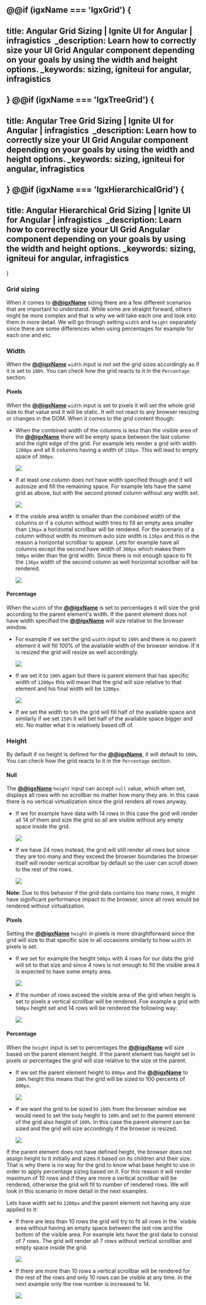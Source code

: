 @@if (igxName === 'IgxGrid') {
---
title:  Angular Grid Sizing | Ignite UI for Angular | infragistics 
_description: Learn how to correctly size your UI Grid Angular component depending on your goals by using the width and height options.
_keywords: sizing, igniteui for angular, infragistics
---
}
@@if (igxName === 'IgxTreeGrid') {
---
title:  Angular Tree Grid Sizing | Ignite UI for Angular | infragistics 
_description: Learn how to correctly size your UI Grid Angular component depending on your goals by using the width and height options.
_keywords: sizing, igniteui for angular, infragistics
---
}
@@if (igxName === 'IgxHierarchicalGrid') {
---
title:  Angular Hierarchical Grid Sizing | Ignite UI for Angular | infragistics 
_description: Learn how to correctly size your UI Grid Angular component depending on your goals by using the width and height options.
_keywords:  sizing, igniteui for angular, infragistics
---
}

### Grid sizing

When it comes to [**@@igxName**]({environment:angularApiUrl}/classes/@@igTypeDoc.html) sizing there are a few different scenarios that are important to understand. While some are straight forward, others might be more complex and that is why we will take each one and look into them in more detail. We will go through setting `width` and `height` separately since there are some differences when using percentages for example for each one and etc.

### Width

When the [**@@igxName**]({environment:angularApiUrl}/classes/@@igTypeDoc.html) `width` input is not set the grid sizes accordingly as if it is set to `100%`. You can check how the grid reacts to it in the `Percentage` section.

#### Pixels

When the [**@@igxName**]({environment:angularApiUrl}/classes/@@igTypeDoc.html) `width` input is set to pixels it will set the whole grid size to that value and it will be static. It will not react to any browser resizing or changes in the DOM. When it comes to the grid content though:

* When the combined width of the columns is less than the visible area of the [**@@igxName**]({environment:angularApiUrl}/classes/@@igTypeDoc.html) there will be empty space between the last column and the right edge of the grid. For example lets render a grid with width `1200px` and all 6 columns having a width of `150px`. This will lead to empty space of `300px`.

    ![](../../images/grid_sizing/width-cols-empty-space.jpg)

* If at least one column does not have width specified though and it will autosize and fill the remaining space. For example lets have the same grid as above, but with the second pinned column without any width set. 

    ![](../../images/grid_sizing/width-cols-filled-space.jpg)

* If the visible area width is smaller than the combined width of the columns or if a column without width tries to fill an empty area smaller than `136px` a horizontal scrollbar will be rendered. For the scenario of a column without width its minimum auto size width is `136px` and this is the reason a horizontal scrollbar to appear. Lets for example have all columns except the second have width of `300px` which makes them `300px` wider than the grid width. Since there is not enough space to fit the `136px` width of the second column as well horizontal scrollbar will be rendered.

    ![](../../images/grid_sizing/width-cols-scrollbar.jpg)

#### Percentage

When the `width` of the [**@@igxName**]({environment:angularApiUrl}/classes/@@igTypeDoc.html) is set to percentages it will size the grid according to the parent element's width. If the parent element does not have width specified the [**@@igxName**]({environment:angularApiUrl}/classes/@@igTypeDoc.html) will size relative to the browser window.

* For example if we set the grid `width` input to `100%` and there is no parent element it will fill 100% of the available width of the browser window. If it is resized the grid will resize as well accordingly.

    ![](../../images/grid_sizing/width-percent-100p.jpg)

* If we set it to `100%` again but there is parent element that has specific width of `1200px` this will mean that the grid will size relative to that element and his final width will be `1200px`.


    ![](../../images/grid_sizing/width-percent-parent-100p.jpg)

* If we set the width to `50%` the grid will fill half of the available space and similarly if we set `150%` it will bet half of the available space bigger and etc. No matter what it is relatively based off of.


### Height

By default if no height is defined for the [**@@igxName**]({environment:angularApiUrl}/classes/@@igTypeDoc.html), it will default to `100%`. You can check how the grid reacts to it in the `Percentage` section.

#### Null

The [**@@igxName**]({environment:angularApiUrl}/classes/@@igTypeDoc.html) `height` input can accept `null` value, which when set, displays all rows with no scrollbar no matter how many they are. In this case there is no vertical virtualization since the grid renders all rows anyway.

* If we for example have data with 14 rows in this case the grid will render all 14 of them and size the grid so all are visible without any empty space inside the grid.

    ![](../../images/grid_sizing/height-null-14rows.jpg)

* If we have 24 rows instead, the grid will still render all rows but since they are too many and they exceed the browser boundaries the browser itself will render vertical scrollbar by default so the user can scroll down to the rest of the rows.

    ![](../../images/grid_sizing/height-null-24rows.jpg)

**Note:** Due to this behavior if the grid data contains too many rows, it might have significant performance impact to the browser, since all rows would be rendered without virtualization.

#### Pixels

Setting the [**@@igxName**]({environment:angularApiUrl}/classes/@@igTypeDoc.html) `height` in pixels is more straightforward since the grid will size to that specific size in all occasions similarly to how `width` in pixels is set.

* If we set for example the height `500px` with 4 rows for our data the grid will sit to that size and since 4 rows is not enough to fill the visible area it is expected to have some empty area.

    ![](../../images/grid_sizing/height-500px-4rows.jpg)

* If the number of rows exceed the visible area of the grid when height is set to pixels a vertical scrollbar will be rendered. Foe example a grid with `500px` height set and 14 rows will be rendered the following way:

    ![](../../images/grid_sizing/height-500px-14rows.jpg)

#### Percentage

When the `height` input is set to percentages the [**@@igxName**]({environment:angularApiUrl}/classes/@@igTypeDoc.html) will size based on the parent element height. If the parent element has height set in pixels or percentages the grid will size relative to the size ot the parent.

* If we set the parent element height to `800px` and the [**@@igxName**]({environment:angularApiUrl}/classes/@@igTypeDoc.html) to `100%` height this means that the grid will be sized to 100 percents of `800px`.

    ![](../../images/grid_sizing/height-percent-100-parent-800px.jpg)

* If we want the grid to be sized to `100%` from the browser window we would need to set the `body` height to `100%` and set to the parent element of the grid also height of `100%`. In this case the parent element can be sized and the grid will size accordingly if the browser is resized.

    ![](../../images/grid_sizing/height-percent-100-parent-100.jpg)

If the parent element does not have defined height, the browser does not assign height to it initially and sizes it based on its children and their size. That is why there is no way for the grid to know what base height to use in order to apply percentage sizing based on it. For this reason it will render maximum of 10 rows and if they are more a vertical scrollbar will be rendered, otherwise the grid will fit to number of rendered rows. We will look in this scenario in more detail in the next examples.

Lets have width set to `1200px` and the parent element not having any size applied to it:

* If there are less than 10 rows the grid will try to fit all rows in the `visible area without having an empty space between the last row and the bottom of the visible area. For example lets have the grid data to consist of 7 rows. The grid will render all 7 rows without vertical scrollbar and empty space inside the grid.

    ![](../../images/grid_sizing/height-undefined-7rows.jpg)


* If there are more than 10 rows a vertical scrollbar will be rendered for the rest of the rows and only 10 rows can be visible at any time. In the next example only the row number is increased to 14.

    ![](../../images/grid_sizing/height-undefined-14rows.jpg)